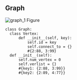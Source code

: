 ## Graph
![graph_1 Figure](graph_1.jpg)
```   
class Graph:
  class Vertex:
      def __init__(self, key):
          self.id = key
          self.connect_to = {}
          #{2:88, 3:99}
  def __init__(self):
      self.num_vertex = 0
      self.verlist = {}
      #{key1: {2:88, 3:99}}
      #{key2: {2:89, 4:77}}
```
      
